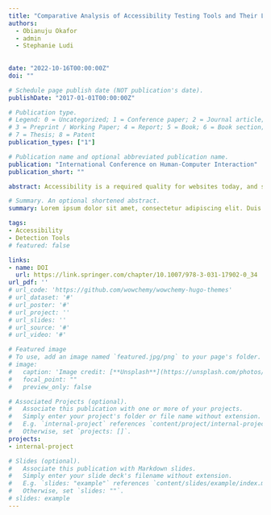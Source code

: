 ```yaml
---
title: "Comparative Analysis of Accessibility Testing Tools and Their Limitations in RIAs"
authors:
  - Obianuju Okafor
  - admin
  - Stephanie Ludi
 
  
date: "2022-10-16T00:00:00Z"
doi: ""

# Schedule page publish date (NOT publication's date).
publishDate: "2017-01-01T00:00:00Z"

# Publication type.
# Legend: 0 = Uncategorized; 1 = Conference paper; 2 = Journal article;
# 3 = Preprint / Working Paper; 4 = Report; 5 = Book; 6 = Book section;
# 7 = Thesis; 8 = Patent
publication_types: ["1"]

# Publication name and optional abbreviated publication name.
publication: "International Conference on Human-Computer Interaction"
publication_short: ""

abstract: Accessibility is a required quality for websites today, and several tools exist to test for this quality. These tools are highly advantageous, but sadly they also have some limitations. A particular set of challenges they face is in the evaluation of Rich Internet Applications (RIAs). In this paper, we carry out an experiment to compare and analyze different accessibility testing tools as they evaluate 10 educational websites. We judged these tools based on their error detection, guideline coverage, speed, similarity to one another, and their relative performance when evaluating RIAs. The experiment findings revealed the strength and limitations of each tool. The results of this experiment also exposed that there are many guidelines and success criteria that accessibility testing tools are not able to cover, and that some evaluation tools are similar to each other in terms of the results they produce.

# Summary. An optional shortened abstract.
summary: Lorem ipsum dolor sit amet, consectetur adipiscing elit. Duis posuere tellus ac convallis placerat. Proin tincidunt magna sed ex sollicitudin condimentum.

tags:
- Accessibility
- Detection Tools
# featured: false

links:
- name: DOI
  url: https://link.springer.com/chapter/10.1007/978-3-031-17902-0_34
url_pdf: ''
# url_code: 'https://github.com/wowchemy/wowchemy-hugo-themes'
# url_dataset: '#'
# url_poster: '#'
# url_project: ''
# url_slides: ''
# url_source: '#'
# url_video: '#'

# Featured image
# To use, add an image named `featured.jpg/png` to your page's folder. 
# image:
#   caption: 'Image credit: [**Unsplash**](https://unsplash.com/photos/s9CC2SKySJM)'
#   focal_point: ""
#   preview_only: false

# Associated Projects (optional).
#   Associate this publication with one or more of your projects.
#   Simply enter your project's folder or file name without extension.
#   E.g. `internal-project` references `content/project/internal-project/index.md`.
#   Otherwise, set `projects: []`.
projects:
- internal-project

# Slides (optional).
#   Associate this publication with Markdown slides.
#   Simply enter your slide deck's filename without extension.
#   E.g. `slides: "example"` references `content/slides/example/index.md`.
#   Otherwise, set `slides: ""`.
# slides: example
---
```


<!-- {{% callout note %}}
Create your slides in Markdown - click the *Slides* button to check out the example.
{{% /callout %}}

Supplementary notes can be added here, including [code, math, and images](https://wowchemy.com/docs/writing-markdown-latex/). -->
